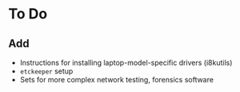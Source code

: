 # To Do

## Add
- Instructions for installing laptop-model-specific drivers (i8kutils)
- `etckeeper` setup
- Sets for more complex network testing, forensics software
